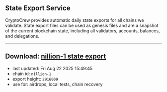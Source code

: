 ## State Export Service
CryptoCrew provides automatic daily state exports for all chains we validate. State export files can be used as genesis files and are a snapshot of the current blockchain state, including all validators, accounts, balances, and delegations.

---
**Download: [nillion-1 state export](https://ccv-s3.nbg1.your-objectstorage.com/SERVICE/nillion/nillion-1_export_2916009.json)**
---

- last updated: Fri Aug 22 2025 15:49:45
- chain id: `nillion-1`
- export height: `2916009`
- use for: airdrops, local tests, chain recovery
